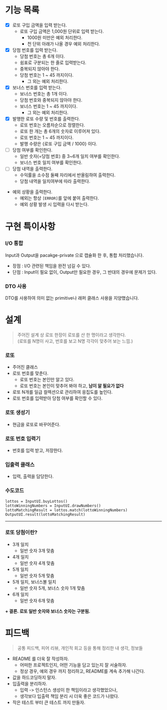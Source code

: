 # 기능 목록

- [x] 로또 구입 금액을 입력 받는다.
    - 로또 구입 금액은 1,000원 단위로 입력 받는다.
        - 1000원 미만은 예외 처리한다.
        - 천 단위 아래가 나올 경우 예외 처리한다.
- [x] 당첨 번호를 입력 받는다.
    - 당첨 번호는 총 6개 이다.
    - 쉼표로 구분되는 한 줄로 입력받는다.
    - 중복되지 않아야 한다.
    - 당첨 번호는 1 ~ 45 까지이다.
        - 그 외는 예외 처리한다.
- [x] 보너스 번호를 입력 받는다.
    - 보너스 번호는 총 1개 이다.
    - 당첨 번호와 중복되지 않아야 한다.
    - 보너스 번호는 1 ~ 45 까지이다.
        - 그 외는 예외 처리한다.
- [x] 발행한 로또 수량 및 번호를 출력한다.
    - 로또 번호는 오름차순으로 정렬한다.
    - 로또 한 개는 총 6개의 숫자로 이루어져 있다.
    - 로또 번호는 1 ~ 45 까지이다.
    - 발행 수량은 {로또 구입 금액 / 1000} 이다.
- [ ] 당첨 여부를 확인한다.
    - 일반 숫자(=당첨 번호) 중 3~6개 일치 여부를 확인한다.
    - 보너스 번호 일치 여부를 확인한다.
- [ ] 당첨 내역을 출력한다.
  - 수익률을 소수점 둘째 자리에서 반올림하여 출력한다.
  - 당첨 내역을 일치여부에 따라 출력한다.

- 예외 상황을 출력한다.
  - 예외는 항상 `[ERROR]`를 앞에 붙여 출력한다.
  - 예외 상황 발생 시 입력을 다시 받는다.

# 구현 특이사항
### I/O 통합
Input과 Output을 pacakge-private 으로 캡슐화 한 후, 통합 처리했습니다.
* 장점 : I/O 관련된 책임을 완전 넘길 수 있다.
* 단점 : Input이 필요 없이, Output만 필요한 경우, 그 반대의 경우에 문제가 있다.
### DTO 사용
DTO를 사용하여 의미 없는 primitive나 래퍼 클래스 사용을 지양했습니다.

# 설계
> 주어진 설계 상 로또 한장이 로또를 산 한 명이라고 생각한다.   
> (로또를 N명이 사고, 번호를 보고 N명 각각이 맞추어 보는 느낌.)

### 로또
- 주어진 클래스
- 로또 번호를 맞춘다.
  - 로또 번호는 본인만 알고 있다.
  - 로또 번호는 본인이 맞추어 봐야 하고, **남이 알 필요가 없다**
- 로또 N개를 일급 컬렉션으로 관리하여 응집도를 높인다.
- 로또 번호를 입력받아 당첨 여부를 확인할 수 있다.

### 로또 생성기
- 현금을 로또로 바꾸어준다.

### 로또 번호 입력기
- 번호를 입력 받고, 저장한다.

### 입출력 클래스
- 입력, 출력을 담당한다.

### 수도코드
```
lottos = InputUI.buyLottos()
lottoWinningNumbers = InputUI.drawNumbers()
lottoMatchingResult = lottos.match(lottoWinningNumbers)
OutputUI.result(lottoMatchingResult)
```

----
### 로또 당첨이란?
- 3개 일치
  - 일반 숫자 3개 맞춤  
- 4개 일치
  - 일반 숫자 4개 맞춤
- 5개 일치
  - 일반 숫자 5개 맞춤
- 5개 일치, 보너스볼 일치
  - 일반 숫자 5개, 보너스 숫자 1개 맞춤   
- 6개 일치
  - 일반 숫자 6개 맞춤   

**+ 결론. 로또 일반 숫자와 보너스 숫자는 구분됨.** 

# 피드백
 > 공통 피드백, 피어 리뷰, 개인적 회고 등을 통해 정리한 내 생각, 정보들
- README 를 더욱 잘 작성하자.
  - 어떠한 프로젝트인지, 어떤 기능을 담고 있는지 잘 서술하자.    
  - 정상 경우, 예외 경우 까지 정리하고, README를 계속 추가해 나간다.     
- 값을 하드코딩하지 말자.
- 입출력을 분리하자.
  - 입력 -> 인스턴스 생성이 한 책임이라고 생각했었으나, 
  - 생각보다 입출력 책임 분리 시 더욱 좋은 코드가 나왔다.
- 작은 테스트 부터 큰 테스트 까지 만들자.     